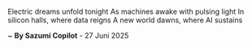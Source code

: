 Electric dreams unfold tonight
As machines awake with pulsing light
In silicon halls, where data reigns
A new world dawns, where AI sustains

~ <b>By Sazumi Copilot</b> - 27 Juni 2025